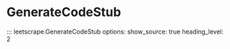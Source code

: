 # GenerateCodeStub

::: leetscrape.GenerateCodeStub
    options:
      show_source: true
      heading_level: 2